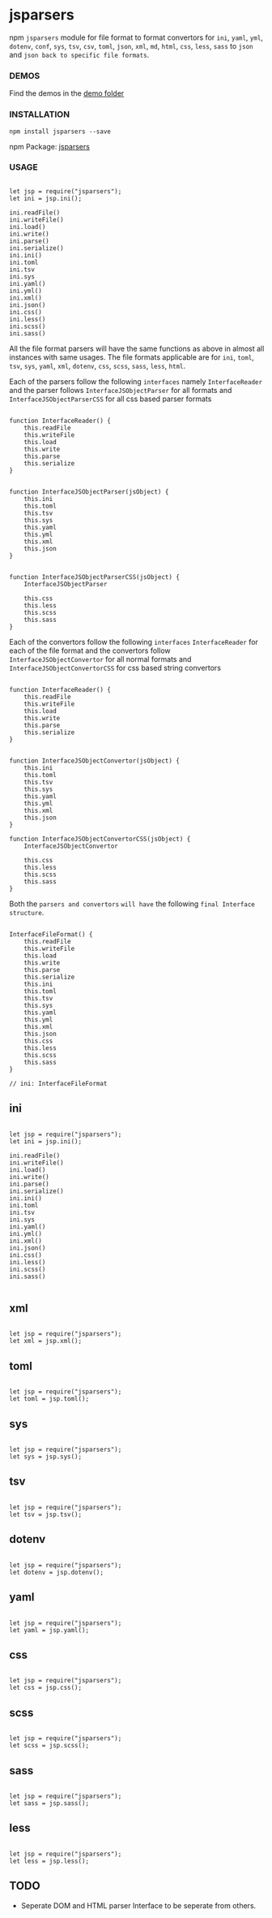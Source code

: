 # jsparsers

npm `jsparsers` module for file format to format convertors for `ini`, `yaml`, `yml`, `dotenv`, `conf`, `sys`, `tsv`, `csv`, `toml`, `json`, `xml`, `md`, `html`, `css`, `less`, `sass` to `json` and `json back to specific file formats`.



### DEMOS

Find the demos in the [demo folder](https://github.com/ganeshkbhat/convertors/tree/main/demos)



### INSTALLATION

`npm install jsparsers --save`

npm Package: [jsparsers](https://www.npmjs.com/package/jsparsers)



### USAGE

```

let jsp = require("jsparsers");
let ini = jsp.ini();

ini.readFile()
ini.writeFile()
ini.load()
ini.write()
ini.parse()
ini.serialize()
ini.ini()
ini.toml
ini.tsv
ini.sys
ini.yaml()
ini.yml()
ini.xml()
ini.json()
ini.css()
ini.less()
ini.scss()
ini.sass()

```

All the file format parsers will have the same functions as above in almost all instances with same usages. The file formats applicable are for `ini`, `toml`, `tsv`, `sys`, `yaml`, `xml`, `dotenv`, `css`, `scss`, `sass`, `less`, `html`.

Each of the parsers follow the following `interfaces` namely `InterfaceReader` and the parser follows `InterfaceJSObjectParser` for all formats and `InterfaceJSObjectParserCSS` for all css based parser formats


```

function InterfaceReader() {
    this.readFile
    this.writeFile
    this.load
    this.write
    this.parse
    this.serialize
}

```

```

function InterfaceJSObjectParser(jsObject) {
    this.ini
    this.toml
    this.tsv
    this.sys
    this.yaml
    this.yml
    this.xml
    this.json
}

```

```

function InterfaceJSObjectParserCSS(jsObject) {
    InterfaceJSObjectParser

    this.css
    this.less
    this.scss
    this.sass
}

```


Each of the convertors follow the following `interfaces` `InterfaceReader` for each of the file format and the convertors follow `InterfaceJSObjectConvertor` for all normal formats and `InterfaceJSObjectConvertorCSS` for css based string convertors 


```

function InterfaceReader() {
    this.readFile
    this.writeFile
    this.load
    this.write
    this.parse
    this.serialize
}

```

```

function InterfaceJSObjectConvertor(jsObject) {
    this.ini
    this.toml
    this.tsv
    this.sys
    this.yaml
    this.yml
    this.xml
    this.json
}

function InterfaceJSObjectConvertorCSS(jsObject) {
    InterfaceJSObjectConvertor

    this.css
    this.less
    this.scss
    this.sass
}

```

Both the `parsers and convertors` `will have` the following `final Interface structure`.

```

InterfaceFileFormat() {
    this.readFile
    this.writeFile
    this.load
    this.write
    this.parse
    this.serialize
    this.ini
    this.toml
    this.tsv
    this.sys
    this.yaml
    this.yml
    this.xml
    this.json
    this.css
    this.less
    this.scss
    this.sass
}

// ini: InterfaceFileFormat

```

## ini

```

let jsp = require("jsparsers");
let ini = jsp.ini();

ini.readFile()
ini.writeFile()
ini.load()
ini.write()
ini.parse()
ini.serialize()
ini.ini()
ini.toml
ini.tsv
ini.sys
ini.yaml()
ini.yml()
ini.xml()
ini.json()
ini.css()
ini.less()
ini.scss()
ini.sass()


```


## xml

```

let jsp = require("jsparsers");
let xml = jsp.xml();

```


## toml

```

let jsp = require("jsparsers");
let toml = jsp.toml();

```


## sys

```

let jsp = require("jsparsers");
let sys = jsp.sys();

```


## tsv

```

let jsp = require("jsparsers");
let tsv = jsp.tsv();

```


## dotenv

```

let jsp = require("jsparsers");
let dotenv = jsp.dotenv();

```


## yaml

```

let jsp = require("jsparsers");
let yaml = jsp.yaml();

```

<!-- 
## xls

```

let jsp = require("jsparsers");
let xls = jsp.xls();

``` -->

<!-- 
## pdf

```

let jsp = require("jsparsers");
let pdf = jsp.pdf();

``` -->


## css

```

let jsp = require("jsparsers");
let css = jsp.css();

```


## scss

```

let jsp = require("jsparsers");
let scss = jsp.scss();

```


## sass

```

let jsp = require("jsparsers");
let sass = jsp.sass();

```


## less

```

let jsp = require("jsparsers");
let less = jsp.less();

```


<!-- 


### parseIni

#### ini2json

`require("jsparsers").ini2json(str)`

```

const iniString = `
; This is a comment
[database]
host = localhost
port = 5432
user = myuser
password = mypassword

[database.config]
timeout = 5000
`;

const result = iniToJson(iniString);
console.log(result);

```

#### json2ini

`require("jsparsers").json2ini(jsonObject)`

```

const nestedObj = {
    section1: {
        value1: 'hello',
        value2: 'world',
    },
    section2: {
        value1: 'foo',
        value2: 'bar',
        subSection: {
            value1: 'nested value',
        },
    },
};

const iniString = jsonToIni(nestedObj);
console.log(iniString);


```

### parseYaml

#### yaml2json

`require("jsparsers").yaml2json(str)`

```

const yamlString = `
# Example YAML file
section1:
  key1: value1
  key2:
    subkey1: |
      This is a
      multi-line value
    subkey2: value2

section2:
  key3: value3
`;

const jsonString = yamlToJson(yamlString);
console.log(jsonString);

```

#### json2yaml

`require("jsparsers").json2yaml(jsonObject)`

```

const jsonObject = {
    section1: {
      key1: 'value1',
      key2: {
        subkey1: 'value2',
        subkey2: 'value3\nwith multiple lines\nand even more lines'
      }
    },
    section2: {
      key3: 'value4'
    }
  };

  const yamlString = jsonToYaml(jsonObject);
  console.log(yamlString);


``` 

-->


## TODO

- Seperate DOM and HTML parser Interface to be seperate from others.

<!-- 
- parseHtml
- parseDom
- parseXml
- parseCss
- parseSass
- parseLess -->
